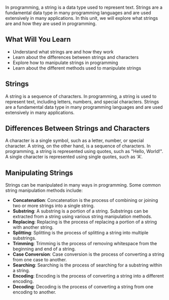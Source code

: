 In programming, a string is a data type used to represent text. Strings are a fundamental data type in many programming languages and are used extensively in many applications. In this unit, we will explore what strings are and how they are used in programming.

## What Will You Learn

- Understand what strings are and how they work
- Learn about the differences between strings and characters
- Explore how to manipulate strings in programming
- Learn about the different methods used to manipulate strings

## Strings

A string is a sequence of characters. In programming, a string is used to represent text, including letters, numbers, and special characters. Strings are a fundamental data type in many programming languages and are used extensively in many applications.

## Differences Between Strings and Characters

A character is a single symbol, such as a letter, number, or special character. A string, on the other hand, is a sequence of characters. In programming, a string is represented using quotes, such as "Hello, World!". A single character is represented using single quotes, such as 'A'.

## Manipulating Strings

Strings can be manipulated in many ways in programming. Some common string manipulation methods include:

- **Concatenation**: Concatenation is the process of combining or joining two or more strings into a single string.
- **Substring**: A substring is a portion of a string. Substrings can be extracted from a string using various string manipulation methods.
- **Replacing**: Replacing is the process of replacing a portion of a string with another string.
- **Splitting**: Splitting is the process of splitting a string into multiple substrings.
- **Trimming**: Trimming is the process of removing whitespace from the beginning and end of a string.
- **Case Conversion**: Case conversion is the process of converting a string from one case to another.
- **Searching**: Searching is the process of searching for a substring within a string.
- **Encoding**: Encoding is the process of converting a string into a different encoding.
- **Decoding**: Decoding is the process of converting a string from one encoding to another.